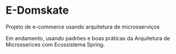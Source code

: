# E-Domskate
Projeto de e-commerce usando arquitetura de microsserviços

Em andamento, usando padrões e boas práticas da Arquitetura de Microsserices com Ecossistema Spring.
